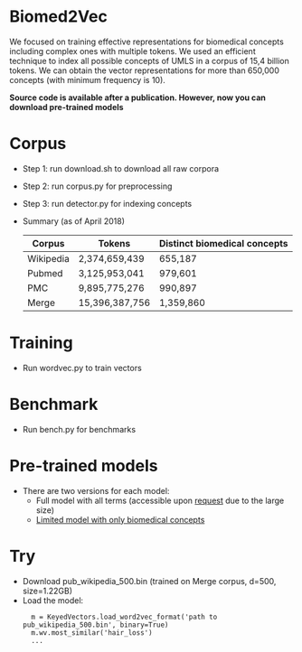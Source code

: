 # Biomed2Vec
We focused on training effective representations for biomedical concepts including complex ones with multiple tokens. 
We used an efficient technique to index all possible concepts of UMLS in a corpus of 15,4 billion tokens.
We can obtain the vector representations for more than 650,000 concepts (with minimum frequency is 10). 

**Source code is available after a publication. However, now you can download pre-trained models**

# Corpus
- Step 1: run download.sh to download all raw corpora
- Step 2: run corpus.py for preprocessing
- Step 3: run detector.py for indexing concepts
- Summary (as of April 2018)

    | Corpus        |Tokens         | Distinct biomedical concepts|
    | ------------- | ------------- | ------------- |
    | Wikipedia     | 2,374,659,439 | 655,187       |
    | Pubmed        |3,125,953,041  | 979,601       |
    | PMC           |9,895,775,276  | 990,897       |
    | Merge         |15,396,387,756 | 1,359,860     |
    
# Training
- Run wordvec.py to train vectors

# Benchmark
- Run bench.py for benchmarks

# Pre-trained models
- There are two versions for each model: 
    - Full model with all terms (accessible upon [request](mailto:nhkhai@nii.ac.jp) due to the large size)
    - [Limited model with only biomedical concepts](https://drive.google.com/drive/folders/1VFwaXcBN2fy_fz6Ip68ynfrZMxgJvtgE)
 
# Try
- Download pub_wikipedia_500.bin (trained on Merge corpus, d=500, size=1.22GB)
- Load the model: 
  ```
    m = KeyedVectors.load_word2vec_format('path to pub_wikipedia_500.bin', binary=True)
    m.wv.most_similar('hair_loss')
    ...
  ```
